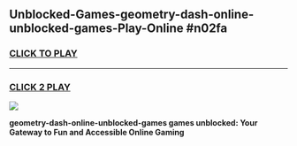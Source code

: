 
## Unblocked-Games-geometry-dash-online-unblocked-games-Play-Online #n02fa
<h3>
<a href="https://news.freeplayer.one?title=geometry-dash-online-unblocked-games&ref=3">CLICK TO PLAY</a></h3>
<hr>

<h3>
<a href="https://news.freeplayer.one?title=geometry-dash-online-unblocked-games&ref=3">CLICK 2 PLAY</a>
  
</h3>

<a href="https://news.freeplayer.one?title=geometry-dash-online-unblocked-games&ref=3"><img src="https://clearcache.store/games.png"></a>


**geometry-dash-online-unblocked-games games unblocked: Your Gateway to Fun and Accessible Online Gaming**
